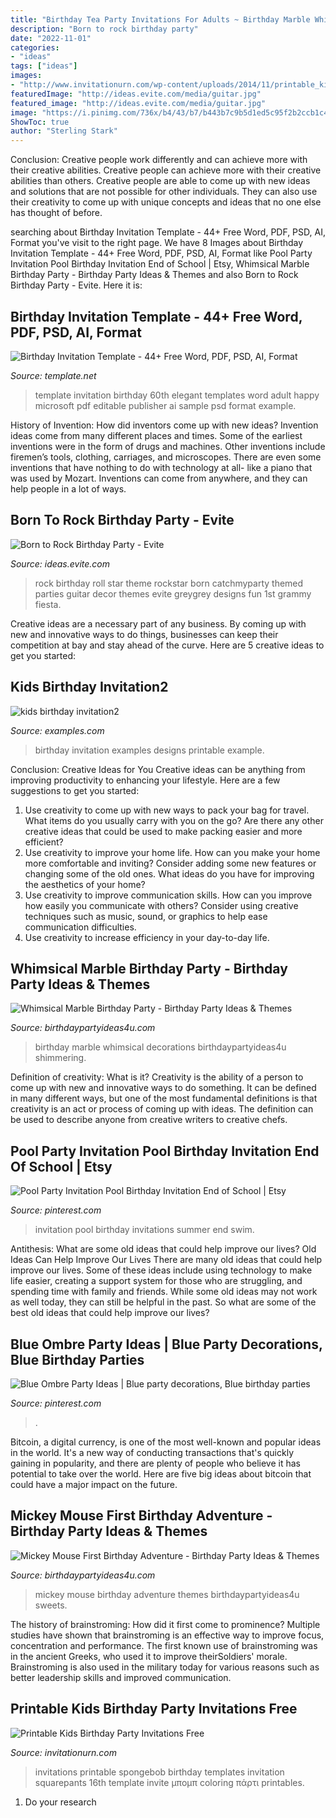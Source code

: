 ```yaml
---
title: "Birthday Tea Party Invitations For Adults ~ Birthday Marble Whimsical Decorations Birthdaypartyideas4u Shimmering"
description: "Born to rock birthday party"
date: "2022-11-01"
categories:
- "ideas"
tags: ["ideas"]
images:
- "http://www.invitationurn.com/wp-content/uploads/2014/11/printable_kids_birthday_party_invitations_free-2015.jpeg"
featuredImage: "http://ideas.evite.com/media/guitar.jpg"
featured_image: "http://ideas.evite.com/media/guitar.jpg"
image: "https://i.pinimg.com/736x/b4/43/b7/b443b7c9b5d1ed5c95f2b2ccb1c40cb0.jpg"
ShowToc: true
author: "Sterling Stark"
---
```



Conclusion: Creative people work differently and can achieve more with their creative abilities.
Creative people can achieve more with their creative abilities than others. Creative people are able to come up with new ideas and solutions that are not possible for other individuals. They can also use their creativity to come up with unique concepts and ideas that no one else has thought of before.

	

		
searching about Birthday Invitation Template - 44+ Free Word, PDF, PSD, AI, Format you've visit to the right page. We have 8 Images about Birthday Invitation Template - 44+ Free Word, PDF, PSD, AI, Format like Pool Party Invitation Pool Birthday Invitation End of School | Etsy, Whimsical Marble Birthday Party - Birthday Party Ideas &amp; Themes and also Born to Rock Birthday Party - Evite. Here it is:
		
    
## Birthday Invitation Template - 44+ Free Word, PDF, PSD, AI, Format

<img loading=lazy src="https://images.template.net/wp-content/uploads/2015/08/Elegant-Birthday-Invitation-Template.jpg" onerror="this.onerror=null;this.src='https://tse3.mm.bing.net/th?id=OIP.y2eDlLCa9qMYpcF9bWlkswHaKX&amp;pid=15.1';" alt="Birthday Invitation Template - 44+ Free Word, PDF, PSD, AI, Format">

_Source: template.net_

>template invitation birthday 60th elegant templates word adult happy microsoft pdf editable publisher ai sample psd format example. 

	

History of Invention: How did inventors come up with new ideas?
Invention ideas come from many different places and times. Some of the earliest inventions were in the form of drugs and machines. Other inventions include firemen’s tools, clothing, carriages, and microscopes. There are even some inventions that have nothing to do with technology at all- like a piano that was used by Mozart. Inventions can come from anywhere, and they can help people in a lot of ways.

    
## Born To Rock Birthday Party - Evite

<img loading=lazy src="http://ideas.evite.com/media/guitar.jpg" onerror="this.onerror=null;this.src='https://tse3.mm.bing.net/th?id=OIP.5cML1x8_Mqikrnso0VE3RgHaLH&amp;pid=15.1';" alt="Born to Rock Birthday Party - Evite">

_Source: ideas.evite.com_

>rock birthday roll star theme rockstar born catchmyparty themed parties guitar decor themes evite greygrey designs fun 1st grammy fiesta. 

	

Creative ideas are a necessary part of any business. By coming up with new and innovative ways to do things, businesses can keep their competition at bay and stay ahead of the curve. Here are 5 creative ideas to get you started:

    
## Kids Birthday Invitation2

<img loading=lazy src="https://images.examples.com/wp-content/uploads/2017/11/Kids-Birthday-Invitation2.jpg" onerror="this.onerror=null;this.src='https://tse2.mm.bing.net/th?id=OIP.-17-KbWM7vOTLvXttdg3RgHaK4&amp;pid=15.1';" alt="kids birthday invitation2">

_Source: examples.com_

>birthday invitation examples designs printable example. 

	

Conclusion: Creative Ideas for You
Creative ideas can be anything from improving productivity to enhancing your lifestyle. Here are a few suggestions to get you started: 
1. Use creativity to come up with new ways to pack your bag for travel. What items do you usually carry with you on the go? Are there any other creative ideas that could be used to make packing easier and more efficient?
2. Use creativity to improve your home life. How can you make your home more comfortable and inviting? Consider adding some new features or changing some of the old ones. What ideas do you have for improving the aesthetics of your home? 
3. Use creativity to improve communication skills. How can you improve how easily you communicate with others? Consider using creative techniques such as music, sound, or graphics to help ease communication difficulties.
4. Use creativity to increase efficiency in your day-to-day life.

    
## Whimsical Marble Birthday Party - Birthday Party Ideas &amp; Themes

<img loading=lazy src="http://www.birthdaypartyideas4u.com/wp-content/uploads/2017/10/Whimsical-Marble-Birthday-Party-Shimmering-Decorations.jpg" onerror="this.onerror=null;this.src='https://tse2.mm.bing.net/th?id=OIP.ISiAjTOHZcMtTyIXgHIddgHaLG&amp;pid=15.1';" alt="Whimsical Marble Birthday Party - Birthday Party Ideas &amp; Themes">

_Source: birthdaypartyideas4u.com_

>birthday marble whimsical decorations birthdaypartyideas4u shimmering. 

	

Definition of creativity: What is it?
Creativity is the ability of a person to come up with new and innovative ways to do something. It can be defined in many different ways, but one of the most fundamental definitions is that creativity is an act or process of coming up with ideas. The definition can be used to describe anyone from creative writers to creative chefs.

    
## Pool Party Invitation Pool Birthday Invitation End Of School | Etsy

<img loading=lazy src="https://i.pinimg.com/736x/30/77/ab/3077ab1e874f7d3f93514f308f0c1834.jpg" onerror="this.onerror=null;this.src='https://tse1.mm.bing.net/th?id=OIP.JtUc9Ud7rwcSklDvLotYNQHaKY&amp;pid=15.1';" alt="Pool Party Invitation Pool Birthday Invitation End of School | Etsy">

_Source: pinterest.com_

>invitation pool birthday invitations summer end swim. 

	

Antithesis: What are some old ideas that could help improve our lives?
Old Ideas Can Help Improve Our Lives
There are many old ideas that could help improve our lives. Some of these ideas include using technology to make life easier, creating a support system for those who are struggling, and spending time with family and friends. While some old ideas may not work as well today, they can still be helpful in the past. So what are some of the best old ideas that could help improve our lives?

    
## Blue Ombre Party Ideas | Blue Party Decorations, Blue Birthday Parties

<img loading=lazy src="https://i.pinimg.com/736x/b4/43/b7/b443b7c9b5d1ed5c95f2b2ccb1c40cb0.jpg" onerror="this.onerror=null;this.src='https://tse2.mm.bing.net/th?id=OIP.KOlrCaYqKCL7o1oovEmWCAHaJ7&amp;pid=15.1';" alt="Blue Ombre Party Ideas | Blue party decorations, Blue birthday parties">

_Source: pinterest.com_

>. 

	

Bitcoin, a digital currency, is one of the most well-known and popular ideas in the world. It's a new way of conducting transactions that's quickly gaining in popularity, and there are plenty of people who believe it has potential to take over the world. Here are five big ideas about bitcoin that could have a major impact on the future.

    
## Mickey Mouse First Birthday Adventure - Birthday Party Ideas &amp; Themes

<img loading=lazy src="http://birthdaypartyideas4u.com/wp-content/uploads/2018/04/Mickey-Mouse-First-Birthday-Adventure-Sweets.jpg" onerror="this.onerror=null;this.src='https://tse2.mm.bing.net/th?id=OIP.4d68PqLrVWf2BzO1pzwKxAHaK2&amp;pid=15.1';" alt="Mickey Mouse First Birthday Adventure - Birthday Party Ideas &amp; Themes">

_Source: birthdaypartyideas4u.com_

>mickey mouse birthday adventure themes birthdaypartyideas4u sweets. 

	

The history of brainstroming: How did it first come to prominence?
Multiple studies have shown that brainstroming is an effective way to improve focus, concentration and performance. The first known use of brainstroming was in the ancient Greeks, who used it to improve theirSoldiers' morale. Brainstroming is also used in the military today for various reasons such as better leadership skills and improved communication.

    
## Printable Kids Birthday Party Invitations Free

<img loading=lazy src="http://www.invitationurn.com/wp-content/uploads/2014/11/printable_kids_birthday_party_invitations_free-2015.jpeg" onerror="this.onerror=null;this.src='https://tse2.mm.bing.net/th?id=OIP.yhhYwZbPnxpXVF_Vh-ZJrQHaJ4&amp;pid=15.1';" alt="Printable Kids Birthday Party Invitations Free">

_Source: invitationurn.com_

>invitations printable spongebob birthday templates invitation squarepants 16th template invite μπομπ coloring πάρτι printables. 

	

1. Do your research


